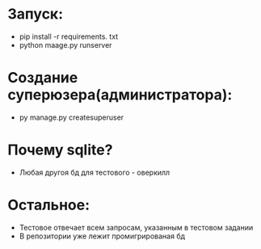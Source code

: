 # Запуск:
* pip install -r requirements. txt
* python maage.py runserver
 
# Создание суперюзера(администратора):
* py manage.py createsuperuser

# Почему sqlite?
* Любая другоя бд для тестового - оверкилл

# Остальное:
* Тестовое отвечает всем запросам, указанным в тестовом задании
* В репозитории уже лежит промигрированая бд